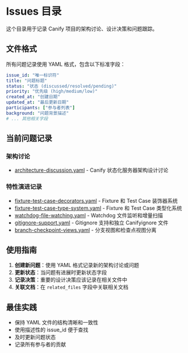 # Issues 目录

这个目录用于记录 Canify 项目的架构讨论、设计决策和问题跟踪。

## 文件格式

所有问题记录使用 YAML 格式，包含以下标准字段：

```yaml
issue_id: "唯一标识符"
title: "问题标题"
status: "状态 (discussed/resolved/pending)"
priority: "优先级 (high/medium/low)"
created_at: "创建日期"
updated_at: "最后更新日期"
participants: ["参与者列表"]
background: "问题背景描述"
# ... 其他相关字段
```

## 当前问题记录

### 架构讨论

- [architecture-discussion.yaml](./architecture-discussion.yaml) - Canify 状态化服务器架构设计讨论

### 特性演进记录

- [fixture-test-case-decorators.yaml](./fixture-test-case-decorators.yaml) - Fixture 和 Test Case 装饰器系统
- [fixture-test-case-type-system.yaml](./fixture-test-case-type-system.yaml) - Fixture 和 Test Case 类型化系统
- [watchdog-file-watching.yaml](./watchdog-file-watching.yaml) - Watchdog 文件监听和增量扫描
- [gitignore-support.yaml](./gitignore-support.yaml) - Gitignore 支持和独立 Canifyignore 文件
- [branch-checkpoint-views.yaml](./branch-checkpoint-views.yaml) - 分支视图和检查点视图分离

## 使用指南

1. **创建新问题**：使用 YAML 格式记录新的架构讨论或问题
2. **更新状态**：当问题有进展时更新状态字段
3. **记录决策**：重要的设计决策应该记录在相关文件中
4. **关联文档**：在 `related_files` 字段中关联相关文档

## 最佳实践

- 保持 YAML 文件的结构清晰和一致性
- 使用描述性的 issue_id 便于查找
- 及时更新问题状态
- 记录所有参与者的贡献

